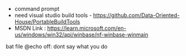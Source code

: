 - command prompt
- need visual studio build tools - https://github.com/Data-Oriented-House/PortableBuildTools
- MSDN Link : https://learn.microsoft.com/en-us/windows/win32/api/winbase/nf-winbase-winmain


bat file
@echo off: dont say what you do
